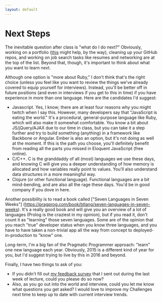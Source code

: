 ```yaml
---
layout: default
---
```


# Next Steps

The inevitable question after class is "what do I do next?"  Obviously, working on a portfolio ([this](http://html5up.net/) might help, by the way), cleaning up your GitHub repos, and working on job search tasks like resumes and networking are at the top of the list.  Beyond that, though, it's important to think about what you want to learn next.

Although one option is "more about Ruby," I don't think that's the right choice (unless you feel like you want to review the things we've already covered to equip yourself for interviews).  Instead, you'll be better off in future positions (and even in interviews if you get to this in time) if you have experience in more than one language.  Here are the candidates I'd suggest:

* Javascript.  Yes, I know; there are at least four reasons why you might twitch when I say this.  However, many developers say that "JavaScript is eating the world."  It's a procedural, general-purpose language like Ruby, which will also make it somewhat comfortable.  You know a bit about JS/jQuery/AJAX due to our time in class, but you can take it a step further and try to build something (anything) in a framework like Backbone or Angular.  Ember is also an option, but it's not doing as well at the moment.  If this is the path you choose, you'll definitely benefit from reading all the parts you missed in Eloquent JavaScript (free online).
* C/C++.  C is the granddaddy of all (most) languages we use these days, and knowing C will give you a deeper understanding of how memory is allocated and how variables really point to values.  You'll also understand data structures in a more meaningful way.
* Clojure (or other functional language).  Functional languages are a bit mind-bending, and are also all the rage these days.  You'd be in good company if you dove in here.

Another possibility is to read a book called ["Seven Languages in Seven Weeks"] (https://pragprog.com/book/btlang/seven-languages-in-seven-weeks).  It's a really good book and will give you an overview of a lot of languages (Prolog is the craziest in my opinion), but if you read it, don't count it as "learning" those seven languages.  Some are of the opinion that you reach "true" developer status when you know three languages, and you have to have taken a non-trivial app all the way from concept to deployed-in-production to "know" one.

Long-term, I'm a big fan of the Pragmatic Programmer approach: "learn" one new language each year. Obviously, 2015 is a different kind of year for you, but I'd suggest trying to live by this in 2016 and beyond.

Finally, I have two things to ask of you:
* If you didn't fill out [my feedback survey]() that I sent out during the last week of lecture, could you please do so now?
* Also, as you go out into the world and interview, could you let me know what questions you get asked?  I would love to improve my Challenges next time to keep up to date with current interview trends.

<!--
https://upcase.com/join
-->
